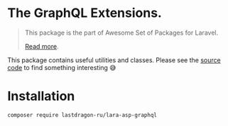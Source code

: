 # The GraphQL Extensions.

> This package is the part of Awesome Set of Packages for Laravel.
>
> [Read more](https://github.com/LastDragon-ru/lara-asp).

This package contains useful utilities and classes. Please see the [source code](./src) to find something interesting 😅


# Installation

```shell
composer require lastdragon-ru/lara-asp-graphql
```
